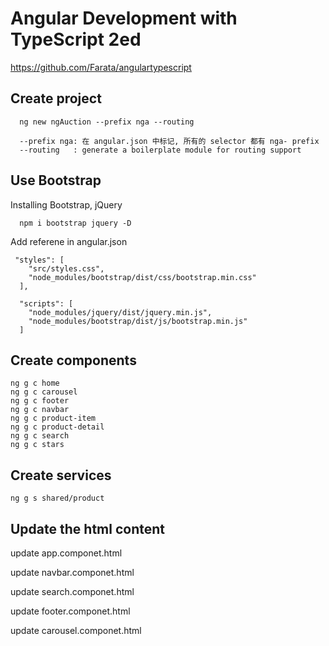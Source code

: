 # Angular Development with TypeScript 2ed

https://github.com/Farata/angulartypescript

## Create project

```
  ng new ngAuction --prefix nga --routing

  --prefix nga: 在 angular.json 中标记, 所有的 selector 都有 nga- prefix
  --routing   : generate a boilerplate module for routing support
```

## Use Bootstrap

Installing Bootstrap, jQuery

```
  npm i bootstrap jquery -D
```

Add referene in angular.json

```
 "styles": [
    "src/styles.css",
    "node_modules/bootstrap/dist/css/bootstrap.min.css"
  ],

  "scripts": [
    "node_modules/jquery/dist/jquery.min.js",
    "node_modules/bootstrap/dist/js/bootstrap.min.js"
  ]
```

## Create components

```
ng g c home
ng g c carousel
ng g c footer
ng g c navbar
ng g c product-item
ng g c product-detail
ng g c search
ng g c stars
```

## Create services

```
ng g s shared/product

```

## Update the html content

update app.componet.html

update navbar.componet.html

update search.componet.html

update footer.componet.html

update carousel.componet.html
